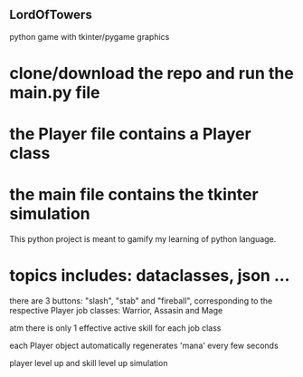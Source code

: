 ## LordOfTowers
 python game with tkinter/pygame graphics

# clone/download the repo and run the main.py file
# the Player file contains a Player class
# the main file contains the tkinter simulation

 This python project is meant to gamify my learning of python language.

# topics includes: dataclasses, json ...
 
 there are 3 buttons: "slash", "stab" and "fireball", corresponding to the respective Player job classes: Warrior, Assasin and Mage

 atm there is only 1 effective active skill for each job class

 each Player object automatically regenerates 'mana' every few seconds

 player level up and skill level up simulation
